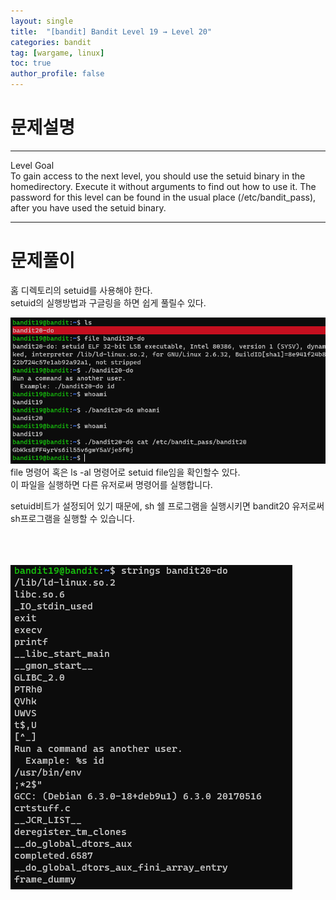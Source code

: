 ```yaml
---
layout: single
title:  "[bandit] Bandit Level 19 → Level 20"
categories: bandit
tag: [wargame, linux]
toc: true
author_profile: false
---
```



# 문제설명
<hr size=10 noshade>
Level Goal<br/>
To gain access to the next level, you should use the setuid binary in the homedirectory. Execute it without arguments to find out how to use it. The password for this level can be found in the usual place (/etc/bandit_pass), after you have used the setuid binary.<br/>

<hr size=10 noshade>

# 문제풀이


<p>홈 디렉토리의 setuid를 사용해야 한다.<br/>
setuid의 실행방법과 구글링을 하면 쉽게 풀릴수 있다.</p>

<p>
<img src="../../images/2022-01-26/bandit20-1.PNG"><br/>file 명령어 혹은 ls -al 명령어로 setuid file임을 확인할수 있다.<br/>
이 파일을 실행하면 다른 유저로써 명령어를 실행합니다.</p>


<p>setuid비트가 설정되어 있기 때문에, sh 쉘 프로그램을 실행시키면 bandit20 유저로써 sh프로그램을 실행할 수 있습니다.<br/><br/><br/><br/></p>
<p></p>
<img src="../../images/2022-01-26/bandit20-2.PNG">
